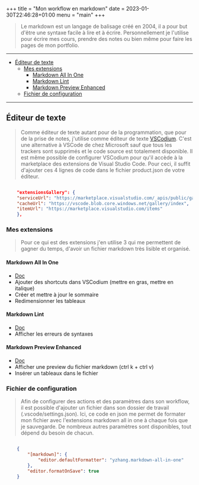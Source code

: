 +++
title = "Mon workflow en markdown"
date = 2023-01-30T22:46:28+01:00
menu = "main"
+++

> Le markdown est un langage de balisage créé en 2004, il a pour but d'être une syntaxe facile à lire et à écrire. Personnellement je l'utilise pour écrire mes cours, prendre des notes ou bien même pour faire les pages de mon portfolio.

<!--more-->
---

- [Éditeur de texte](#éditeur-de-texte)
  - [Mes extensions](#mes-extensions)
    - [Markdown All In One](#markdown-all-in-one)
    - [Markdown Lint](#markdown-lint)
    - [Markdown Preview Enhanced](#markdown-preview-enhanced)
  - [Fichier de configuration](#fichier-de-configuration)

---

## Éditeur de texte

> Comme éditeur de texte autant pour de la programmation, que pour de la prise de notes, j'utilise comme éditeur de texte [VSCodium](https://vscodium.com/). C'est une alternative à VSCode de chez Microsoft sauf que tous les trackers sont supprimés et le code source est totalement disponible. Il est même possible de configurer VSCodium pour qu'il accède à la marketplace des extensions de Visual Studio Code. Pour ceci, il suffit d'ajouter ces 4 lignes de code dans le fichier product.json de votre éditeur.

```json

    "extensionsGallery": {
    "serviceUrl": "https://marketplace.visualstudio.com/_apis/public/gallery",
    "cacheUrl": "https://vscode.blob.core.windows.net/gallery/index",
    "itemUrl": "https://marketplace.visualstudio.com/items"
    },

```

### Mes extensions

> Pour ce qui est des extensions j'en utilise 3 qui me permettent de gagner du temps, d'avoir un fichier markdown très lisible et organisé.

#### Markdown All In One

- [Doc](https://marketplace.visualstudio.com/items?itemName=yzhang.markdown-all-in-one)
- Ajouter des shortcuts dans VSCodium (mettre en gras, mettre en italique)
- Créer et mettre à jour le sommaire
- Redimensionner les tableaux

#### Markdown Lint

- [Doc](https://marketplace.visualstudio.com/items?itemName=DavidAnson.vscode-markdownlint)
- Afficher les erreurs de syntaxes

#### Markdown Preview Enhanced

- [Doc](https://marketplace.visualstudio.com/items?itemName=shd101wyy.markdown-preview-enhanced)
- Afficher une preview du fichier markdown (ctrl k + ctrl v)
- Insérer un tableaux dans le fichier

### Fichier de configuration

> Afin de configurer des actions et des paramètres dans son workflow, il est possible d'ajouter un fichier dans son dossier de travail (.vscode/settings.json). Ici, ce code en json me permet de formater mon fichier avec l'extensions markdown all in one à chaque fois que je sauvegarde. De nombreux autres paramètres sont disponibles, tout dépend du besoin de chacun.

```json

    {
        "[markdown]": {
            "editor.defaultFormatter": "yzhang.markdown-all-in-one"
        },
        "editor.formatOnSave": true
    }

```
